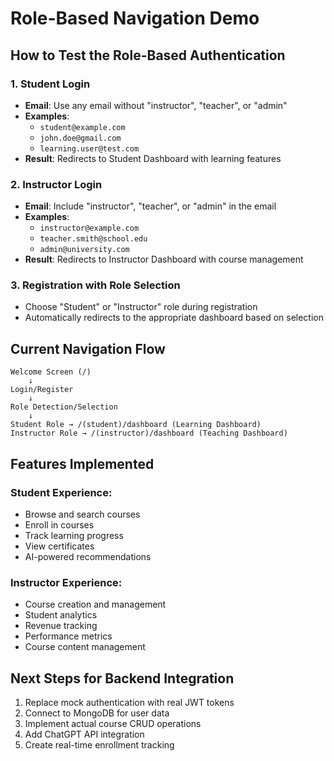 # Role-Based Navigation Demo

## How to Test the Role-Based Authentication

### 1. Student Login
- **Email**: Use any email without "instructor", "teacher", or "admin"
- **Examples**: 
  - `student@example.com`
  - `john.doe@gmail.com` 
  - `learning.user@test.com`
- **Result**: Redirects to Student Dashboard with learning features

### 2. Instructor Login
- **Email**: Include "instructor", "teacher", or "admin" in the email
- **Examples**:
  - `instructor@example.com`
  - `teacher.smith@school.edu`
  - `admin@university.com`
- **Result**: Redirects to Instructor Dashboard with course management

### 3. Registration with Role Selection
- Choose "Student" or "Instructor" role during registration
- Automatically redirects to the appropriate dashboard based on selection

## Current Navigation Flow

```
Welcome Screen (/)
    ↓
Login/Register
    ↓
Role Detection/Selection
    ↓
Student Role → /(student)/dashboard (Learning Dashboard)
Instructor Role → /(instructor)/dashboard (Teaching Dashboard)
```

## Features Implemented

### Student Experience:
- Browse and search courses
- Enroll in courses
- Track learning progress
- View certificates
- AI-powered recommendations

### Instructor Experience:
- Course creation and management
- Student analytics
- Revenue tracking
- Performance metrics
- Course content management

## Next Steps for Backend Integration

1. Replace mock authentication with real JWT tokens
2. Connect to MongoDB for user data
3. Implement actual course CRUD operations
4. Add ChatGPT API integration
5. Create real-time enrollment tracking
